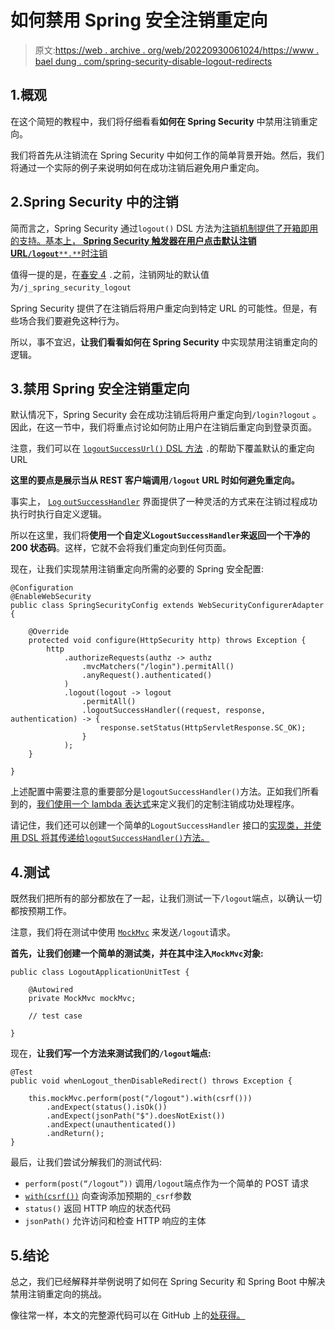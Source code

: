 # 如何禁用 Spring 安全注销重定向

> 原文:[https://web . archive . org/web/20220930061024/https://www . bael dung . com/spring-security-disable-logout-redirects](https://web.archive.org/web/20220930061024/https://www.baeldung.com/spring-security-disable-logout-redirects)

## 1.概观

在这个简短的教程中，我们将仔细看看**如何在 Spring Security** 中禁用注销重定向。

我们将首先从注销流在 Spring Security 中如何工作的简单背景开始。然后，我们将通过一个实际的例子来说明如何在成功注销后避免用户重定向。

## 2.Spring Security 中的注销

简而言之，Spring Security 通过`logout()` DSL 方法为[注销机制提供了开箱即用的支持。基本上， **Spring Security 触发器在用户点击默认注销 URL`/logout`**`**.**`时注销](/web/20220706105134/https://www.baeldung.com/spring-security-logout#config)

值得一提的是，在[春安 4](https://web.archive.org/web/20220706105134/https://docs.spring.io/spring-security/site/migrate/current/3-to-4/html5/migrate-3-to-4-xml.html#m3to4-xmlnamespace-logout) `.`之前，注销网址的默认值为`/j_spring_security_logout`

Spring Security 提供了在注销后将用户重定向到特定 URL 的可能性。但是，有些场合我们要避免这种行为。

所以，事不宜迟，**让我们看看如何在 Spring Security** 中实现禁用注销重定向的逻辑。

## 3.禁用 Spring 安全注销重定向

默认情况下，Spring Security 会在成功注销后将用户重定向到`/login?logout` 。因此，在这一节中，我们将重点讨论如何防止用户在注销后重定向到登录页面。

注意，我们可以在 [`logoutSuccessUrl()` DSL 方法](/web/20220706105134/https://www.baeldung.com/spring-security-logout#1-logoutsuccessurl) `.`的帮助下覆盖默认的重定向 URL

**这里的要点是展示当从 REST 客户端调用`/logout` URL 时如何避免重定向。**

事实上， [`Log` `outSuccessHandler`](/web/20220706105134/https://www.baeldung.com/spring-security-logout#4-logoutsuccesshandler) 界面提供了一种灵活的方式来在注销过程成功执行时执行自定义逻辑。

所以在这里，我们将**使用一个自定义`LogoutSuccessHandler`来返回一个干净的 200 状态码**。这样，它就不会将我们重定向到任何页面。

现在，让我们实现禁用注销重定向所需的必要的 Spring 安全配置:

```
@Configuration
@EnableWebSecurity
public class SpringSecurityConfig extends WebSecurityConfigurerAdapter {

    @Override
    protected void configure(HttpSecurity http) throws Exception {
        http
            .authorizeRequests(authz -> authz
                .mvcMatchers("/login").permitAll()
                .anyRequest().authenticated()
            )
            .logout(logout -> logout
                .permitAll()
                .logoutSuccessHandler((request, response, authentication) -> {
                    response.setStatus(HttpServletResponse.SC_OK);
                }
            );
    }

}
```

上述配置中需要注意的重要部分是`logoutSuccessHandler()`方法。正如我们所看到的，[我们使用一个 lambda 表达式](/web/20220706105134/https://www.baeldung.com/java-8-lambda-expressions-tips)来定义我们的定制注销成功处理程序。

请记住，我们还可以创建一个简单的`LogoutSuccessHandler` 接口的[实现类，并使用 DSL 将其传递给`logoutSuccessHandler()`方法。](/web/20220706105134/https://www.baeldung.com/spring-security-track-logged-in-users#2-implementing-logoutsuccesshandler)

## 4.测试

既然我们把所有的部分都放在了一起，让我们测试一下`/logout`端点，以确认一切都按预期工作。

注意，我们将在测试中使用 [`MockMvc`](/web/20220706105134/https://www.baeldung.com/spring-security-integration-tests#testing-controllers-with-webmvctest) 来发送`/logout`请求。

**首先，让我们创建一个简单的测试类，并在其中注入`MockMvc`对象:**

```
public class LogoutApplicationUnitTest {

    @Autowired
    private MockMvc mockMvc;

    // test case

}
```

现在，**让我们写一个方法来测试我们的`/logout`端点:**

```
@Test
public void whenLogout_thenDisableRedirect() throws Exception {

    this.mockMvc.perform(post("/logout").with(csrf()))
        .andExpect(status().isOk())
        .andExpect(jsonPath("$").doesNotExist())
        .andExpect(unauthenticated())
        .andReturn();
}
```

最后，让我们尝试分解我们的测试代码:

*   `perform(post(“/logout”))` 调用`/logout`端点作为一个简单的 POST 请求
*   [`with(csrf())`](/web/20220706105134/https://www.baeldung.com/spring-security-csrf#enabled) 向查询添加预期的`_csrf`参数
*   `status()` 返回 HTTP 响应的状态代码
*   `jsonPath()` 允许访问和检查 HTTP 响应的主体

## 5.结论

总之，我们已经解释并举例说明了如何在 Spring Security 和 Spring Boot 中解决禁用注销重定向的挑战。

像往常一样，本文的完整源代码可以在 GitHub 上的[处获得。](https://web.archive.org/web/20220706105134/https://github.com/eugenp/tutorials/tree/master/spring-security-modules/spring-5-security)